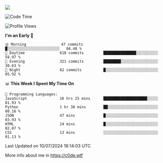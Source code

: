 <a href="https://wakatime.com"><img src="https://wakatime.com/share/@c0dezin/b7f18a7c-ab3a-40b8-8bc7-b1b7bf71f1d6.svg" /></a>

<!--START_SECTION:waka-->
![Code Time](http://img.shields.io/badge/Code%20Time-67%20hrs%2054%20mins-blue)

![Profile Views](http://img.shields.io/badge/Profile%20Views-1-blue)

**I'm an Early 🐤** 

```text
🌞 Morning                47 commits          █░░░░░░░░░░░░░░░░░░░░░░░░   04.48 % 
🌆 Daytime                618 commits         ███████████████░░░░░░░░░░   58.97 % 
🌃 Evening                321 commits         ████████░░░░░░░░░░░░░░░░░   30.63 % 
🌙 Night                  62 commits          █░░░░░░░░░░░░░░░░░░░░░░░░   05.92 % 
```


📊 **This Week I Spent My Time On** 

```text
💬 Programming Languages: 
JavaScript               16 hrs 25 mins      ████████████████████░░░░░   81.93 % 
Python                   1 hr 38 mins        ██░░░░░░░░░░░░░░░░░░░░░░░   08.16 % 
JSON                     47 mins             █░░░░░░░░░░░░░░░░░░░░░░░░   03.93 % 
HTML                     24 mins             █░░░░░░░░░░░░░░░░░░░░░░░░   02.07 % 
CSS                      13 mins             ░░░░░░░░░░░░░░░░░░░░░░░░░   01.13 % 
```


 Last Updated on 10/07/2024 18:14:03 UTC
<!--END_SECTION:waka-->

More info about me in https://c0de.wtf
